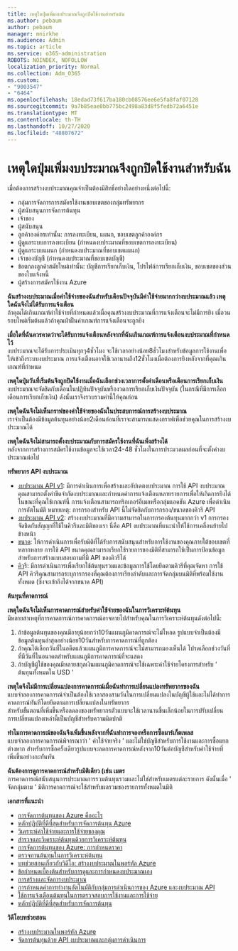 ```yaml
---
title: เหตุใดปุ่มเพิ่มงบประมาณจึงถูกปิดใช้งานสำหรับฉัน
ms.author: pebaum
author: pebaum
manager: mnirkhe
ms.audience: Admin
ms.topic: article
ms.service: o365-administration
ROBOTS: NOINDEX, NOFOLLOW
localization_priority: Normal
ms.collection: Adm_O365
ms.custom:
- "9003547"
- "6464"
ms.openlocfilehash: 18edad73f617ba180cb08576ee6e5fa8faf07128
ms.sourcegitcommit: 9a7b85eae0bb775bc2498a83d8f5fedb72a6451e
ms.translationtype: MT
ms.contentlocale: th-TH
ms.lasthandoff: 10/27/2020
ms.locfileid: "48807672"
---
```

# <a name="why-is-the-add-budget-button-disabled-for-me"></a>เหตุใดปุ่มเพิ่มงบประมาณจึงถูกปิดใช้งานสำหรับฉัน

เมื่อต้องการสร้างงบประมาณคุณจำเป็นต้องมีสิทธิ์อย่างใดอย่างหนึ่งต่อไปนี้:

- กลุ่มการจัดการการสมัครใช้งานขอบเขตของกลุ่มทรัพยากร
- ผู้สนับสนุนการจัดการต้นทุน
- เจ้าของ
- ผู้สนับสนุน
- ลูกค้าองค์กรเท่านั้น: การลงทะเบียน, แผนก, ขอบเขตลูกค้าองค์กร
- ผู้ดูแลระบบการลงทะเบียน (กำหนดงบประมาณที่ขอบเขตการลงทะเบียน)
- ผู้ดูแลระบบแผนก (กำหนดงบประมาณที่ขอบเขตแผนก)
- เจ้าของบัญชี (กำหนดงบประมาณที่ขอบเขตบัญชี)
- ข้อตกลงลูกค้าสมัยใหม่เท่านั้น: บัญชีการเรียกเก็บเงิน, โปรไฟล์การเรียกเก็บเงิน, ขอบเขตของส่วนของใบแจ้งหนี้
- ผู้สร้างการสมัครใช้งาน Azure

**ฉันสร้างงบประมาณเมื่อค่าใช้จ่ายของฉันสำหรับเดือนปัจจุบันมีค่าใช้จ่ายมากกว่างบประมาณแล้ว เหตุใดฉันจึงไม่ได้รับการแจ้งเตือน**  
ถ้าคุณได้เกินเกณฑ์ค่าใช้จ่ายที่กำหนดแล้วเมื่อคุณสร้างงบประมาณที่การแจ้งเตือนจะไม่มีการยิง เมื่อวนรอบใหม่เริ่มต้นแล้วถ้าคุณฝ่าฝืนค่าเกณฑ์การแจ้งเตือนจะถูกยิง

**เมื่อใดที่ฉันควรคาดว่าจะได้รับการแจ้งเตือนหลังจากที่ฉันเกินเกณฑ์การแจ้งเตือนงบประมาณที่กำหนดไว้**  
งบประมาณจะได้รับการประเมินทุกๆ4ชั่วโมง จะใช้เวลาอย่างน้อย8ชั่วโมงสำหรับข้อมูลการใช้งานเพื่อให้เข้าถึงระบบงบประมาณ การแจ้งเตือนอาจใช้เวลานานถึง12ชั่วโมงเมื่อต้องการยิงหลังจากที่คุณเกินเกณฑ์ที่กำหนด

**เหตุใดปุ่มวันที่เริ่มต้นจึงถูกปิดใช้งานเมื่อฉันเลือกช่วงเวลาการตั้งค่าเดือนหรือเดือนการเรียกเก็บเงิน**  
งบประมาณจะจัดชิดกับเดือนในปฏิทินปัจจุบันหรืองวดการเรียกเก็บเงินปัจจุบัน (ในกรณีที่มีการเลือกเดือนการเรียกเก็บเงิน) ดังนั้นเราจึงรวบรวมค่านี้ให้คุณก่อน

**เหตุใดฉันจึงไม่เห็นกราฟของค่าใช้จ่ายของฉันในประสบการณ์การสร้างงบประมาณ**  
เราจำเป็นต้องมีข้อมูลต้นทุนอย่างน้อย2เดือนก่อนที่เราจะสามารถแสดงกราฟเพื่อช่วยคุณในการสร้างงบประมาณได้

**เหตุใดฉันจึงไม่สามารถตั้งงบประมาณกับการสมัครใช้งานที่ฉันเพิ่งสร้างได้**  
หลังจากการสร้างการสมัครใช้งานข้อมูลจะใช้เวลา24-48 ชั่วโมงในการประมวลผลก่อนที่จะตั้งค่างบประมาณต่อไป

**ทรัพยากร API งบประมาณ**

- [งบประมาณ API v1](https://docs.microsoft.com/rest/api/consumption/budgets?WT.mc_id=Portal-Microsoft_Azure_Support): มีการดำเนินการเพื่อสร้างและอัปเดตงบประมาณ การใช้ API งบประมาณคุณสามารถตั้งค่าขีดจำกัดงบประมาณและกำหนดค่าการแจ้งเตือนหลายรายการเพื่อให้เกิดการยิงได้ในขณะที่คุณใช้เกณฑ์นี้ การแจ้งเตือนสามารถทริกเกอร์อีเมลหรือกลุ่มแอคชัน Azure เพื่อดำเนินการอัตโนมัติ หมายเหตุ: การกรองสำหรับ API นี้ไม่จัดชิดกับการกรอง/ขนาดของคิวรี API
- [งบประมาณ API v2](https://github.com/Azure/azure-rest-api-specs/blob/master/specification/cost-management/resource-manager/Microsoft.CostManagement/preview/2019-04-01-preview/examples/CreateOrUpdateBudget.json): สร้างงบประมาณที่มีความสามารถในการกรองต้นทุนมากกว่า v1 การกรองจัดชิดกับสัญญาที่ใช้ในคิวรีและมิติของเรา นี่คือ API งบประมาณที่แนะนำให้ใช้การเคลื่อนย้ายไปข้างหน้า
- [ขนาด](https://docs.microsoft.com/rest/api/cost-management/dimensions?WT.mc_id=Portal-Microsoft_Azure_Support): ให้การดำเนินการเพื่อรับมิติที่ได้รับการสนับสนุนสำหรับการใช้งานของคุณภายใต้ขอบเขตที่หลากหลาย การใช้ API ขนาดคุณสามารถเรียกใช้รายการของมิติที่สามารถใช้เป็นการป้อนข้อมูลสำหรับการสร้างแบบสอบถามที่มี API ของคิวรีได้
- [คิว](https://docs.microsoft.com/rest/api/cost-management/query?WT.mc_id=Portal-Microsoft_Azure_Support)รี: มีการดำเนินการเพื่อเรียกใช้ต้นทุนรวมและข้อมูลการใช้โดยยึดตามคิวรีที่คุณจัดหา การใช้ API คิวรีคุณสามารถระบุการกรองที่คุณต้องการเรียงลำดับและการจัดกลุ่มบนมิติที่พร้อมใช้งานทั้งหมด (ซึ่งจะเข้าถึงได้จากขนาด API)

**ต้นทุนที่คาดการณ์**

**เหตุใดฉันจึงไม่เห็นการคาดการณ์สำหรับค่าใช้จ่ายของฉันในการวิเคราะห์ต้นทุน**  
มีหลายสาเหตุที่การคาดการณ์การคาดการณ์อาจหายไปสำหรับคุณในการวิเคราะห์ต้นทุนดังต่อไปนี้:

1. ถ้าข้อมูลต้นทุนของคุณมีอายุน้อยกว่า10วันแผนภูมิคาดการณ์จะไม่โหลด รูปแบบจำเป็นต้องมีข้อมูลต้นทุนล่าสุดอย่างน้อย10วันสำหรับการคาดการณ์ที่ถูกต้อง
2. ถ้าคุณได้เลือกวันที่ในอดีตแล้วแผนภูมิการคาดการณ์จะไม่สามารถมองเห็นได้ โปรดเลือกช่วงวันที่ที่มีวันที่ในอนาคตสำหรับแผนภูมิการคาดการณ์ที่จะแสดง
3. ถ้าบัญชีผู้ใช้ของคุณมีหลายสกุลเงินแผนภูมิคาดการณ์จะใช้เฉพาะค่าใช้จ่ายโครงการสำหรับ ' ต้นทุนทั้งหมดใน USD '

**เหตุใดจึงไม่มีการเปลี่ยนแปลงการคาดการณ์เมื่อฉันทำการเปลี่ยนแปลงทรัพยากรของฉัน**  
แบบจำลองการคาดการณ์จำเป็นต้องใช้เวลาสองสามวันในการเปลี่ยนแปลงในบัญชีผู้ใช้และไม่ได้ทำการคาดการณ์ทันทีโดยยึดตามการเปลี่ยนแปลงในทรัพยากร  
สำหรับขั้นตอนที่เพิ่มขึ้นหรือลดลงของทรัพยากรตัวแบบจะใช้เวลานานขึ้นเล็กน้อยในการปรับเปลี่ยนการเปลี่ยนแปลงเหล่านี้เป็นบัญชีสำหรับความผิดปกติ

**ทำไมการคาดการณ์ของฉันจึงเพิ่มขึ้นหลังจากที่ฉันทำการจองหรือการซื้อมาร์เก็ตเพลส**  
แบบจำลองการคาดการณ์พิจารณาว่า ' ค่าใช้จ่ายจริง ' และไม่ใช่บัญชีสำหรับการใช้งานและการซื้อแยกต่างหาก สำหรับการซื้อครั้งเดียวรูปแบบจะลดการคาดการณ์หลังจาก10วันต่อบัญชีสำหรับค่าใช้จ่ายที่เพิ่มขึ้นอย่างกะทันหัน

**ฉันต้องการดูการคาดการณ์สำหรับมิติเดียว (เช่น เมตร**  
การคาดการณ์สนับสนุนการประมาณการรวมต้นทุนรวมและไม่ใช่สำหรับเมตรแต่ละรายการ ดังนั้นเมื่อ ' จัดกลุ่มตาม ' มิติการคาดการณ์จะใช้สำหรับผลรวมของรายการทั้งหมดในมิติ

**เอกสารที่แนะนำ**

- [การจัดการต้นทุนของ Azure คืออะไร](https://docs.microsoft.com/azure/cost-management/overview-cost-mgt?WT.mc_id=Portal-Microsoft_Azure_Support)
- [หลักปฏิบัติที่ดีที่สุดสำหรับการจัดการต้นทุน Azure](https://docs.microsoft.com/azure/cost-management/cost-mgt-best-practices?WT.mc_id=Portal-Microsoft_Azure_Support)
- [วิเคราะห์ค่าใช้จ่ายและการใช้จ่ายของคุณ](https://docs.microsoft.com/azure/cost-management/quick-acm-cost-analysis?WT.mc_id=Portal-Microsoft_Azure_Support)
- [สำรวจและวิเคราะห์ต้นทุนด้วยการวิเคราะห์ต้นทุน](https://docs.microsoft.com/azure/cost-management/quick-acm-cost-analysis?WT.mc_id=Portal-Microsoft_Azure_Support)
- [การจัดการต้นทุนของ Azure: การกำหนดราคา](https://azure.microsoft.com/services/cost-management/#pricing)
- [ตรวจทานต้นทุนในการวิเคราะห์ต้นทุน](https://docs.microsoft.com/azure/cost-management-billing/costs/quick-acm-cost-analysis?WT.mc_id=Portal-Microsoft_Azure_Support#review-costs-in-cost-analysis)
- [บทช่วยสอนเกี่ยวกับวิดีโอ: สร้างงบประมาณในพอร์ทัล Azure](https://www.youtube.com/watch?v=ExIVG_Gr45A&t=4s)
- [ข้อกำหนดเบื้องต้นสำหรับการดูและการกำหนดงบประมาณเอง](https://docs.microsoft.com/azure/cost-management-billing/costs/tutorial-acm-create-budgets?WT.mc_id=Portal-Microsoft_Azure_Support#prerequisites)
- [การสร้างและจัดการงบประมาณ](https://docs.microsoft.com/azure/cost-management-billing/costs/tutorial-acm-create-budgets?WT.mc_id=Portal-Microsoft_Azure_Support#create-a-budget-in-the-azure-portal)
- [การกำหนดค่าการทำงานอัตโนมัติกับกลุ่มการดำเนินการของ Azure และงบประมาณ API](https://docs.microsoft.com/azure/cost-management/tutorial-acm-create-budgets?WT.mc_id=Portal-Microsoft_Azure_Support#trigger-an-action-group)
- [ใช้การแจ้งเตือนต้นทุนในการตรวจสอบการใช้งานและการใช้จ่าย](https://docs.microsoft.com/azure/cost-management/cost-mgt-alerts-monitor-usage-spending?WT.mc_id=Portal-Microsoft_Azure_Support)
- [หลักปฏิบัติที่ดีที่สุดสำหรับการจัดการต้นทุน](https://docs.microsoft.com/azure/cost-management/cost-mgt-best-practices?WT.mc_id=Portal-Microsoft_Azure_Support)  

**วิดีโอบทช่วยสอน**

- [สร้างงบประมาณในพอร์ทัล Azure](https://go.microsoft.com/fwlink/?linkid=2146761)
- [จัดการต้นทุนด้วย API งบประมาณและกลุ่มการดำเนินการ](https://go.microsoft.com/fwlink/?linkid=2147038)